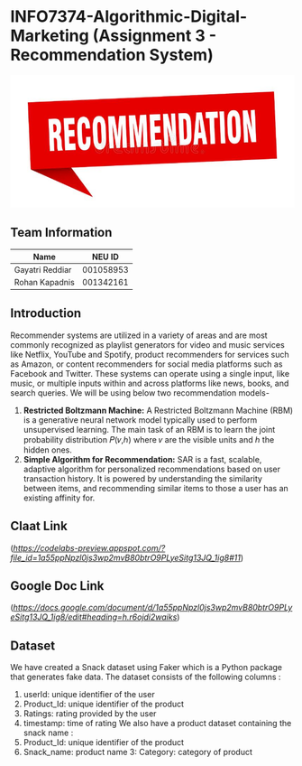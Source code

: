 # INFO7374-Algorithmic-Digital-Marketing (Assignment 3 - Recommendation System)

![alt text](https://github.com/GayatriReddiar/INFO7374-Algorithmic-Digital-Marketing/blob/master/Assignment3-Recommendation/reco.jpg)

## Team Information
| Name        | NEU ID           | 
| ------------- |:-------------:| 
| Gayatri Reddiar      | 001058953 | 
| Rohan Kapadnis | 001342161      |   

## Introduction
Recommender systems are utilized in a variety of areas and are most commonly recognized as playlist generators for video and music services like Netflix, YouTube and Spotify, product recommenders for services such as Amazon, or content recommenders for social media platforms such as Facebook and Twitter. These systems can operate using a single input, like music, or multiple inputs within and across platforms like news, books, and search queries.
We will be using below two recommendation models-
1. **Restricted Boltzmann Machine:** A Restricted Boltzmann Machine (RBM) is a generative neural network model typically used to perform unsupervised learning. The main task of an RBM is to learn the joint probability distribution 
𝑃(𝑣,ℎ) where 𝑣 are the visible units and ℎ the hidden ones.
2. **Simple Algorithm for Recommendation:** SAR is a fast, scalable, adaptive algorithm for personalized recommendations based on user transaction history. It is powered by understanding the similarity between items, and recommending similar items to those a user has an existing affinity for.


## Claat Link
(*https://codelabs-preview.appspot.com/?file_id=1a55ppNpzl0js3wp2mvB80btrO9PLyeSitg13JQ_1ig8#11*)

## Google Doc Link
(*https://docs.google.com/document/d/1a55ppNpzl0js3wp2mvB80btrO9PLyeSitg13JQ_1ig8/edit#heading=h.r6ojdi2waiks*)

## Dataset
We have created a Snack dataset using Faker which is a Python package that generates fake data. 
The dataset consists of the following columns : 
1. userId: unique identifier of the user
2. Product_Id: unique identifier of the product
3. Ratings: rating provided by the user
4. timestamp: time of rating
We also have a product dataset containing the snack name :
1. Product_Id: unique identifier of the product
2. Snack_name: product name
3: Category: category of product
